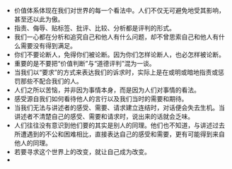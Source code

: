 - 价值体系体现在我们对世界的每一个看法中。人们不仅无可避免地受其影响，甚至还以此为傲。
- 指责、侮辱、贴标签、批评、比较、分析都是评判的形式。
- 我们一心都在分析和追究自己和他人有什么问题，却不曾思索自己和他人有什么需要没有得到满足。
- 你们不要论断人，免得你们被论断。因为你们怎样论断人，也必怎样被论断。
- 重要的是不要把“价值判断”与“道德评判”混为一谈。
- 当我们以“要求”的方式来表达我们的诉求时，实际上是在或明或暗地指责或惩罚那些不配合我们的人。
- 人们之所以苦恼，并非因为事情本身，而是因为人们对事情的看法。
- 感受源自我们如何看待他人的言行以及我们当时的需要和期待。
- 当我们无法与讲述者的感受、需要、请求建立连结时，对话便会失去生机。当讲述者不清楚自己的感受、需要和请求时，说出来的话就会乏味。
- 人们往往没有意识到他们要的其实是别人的同理。他们也不知道，与讲述过去所遭遇到的不公和困难相比，直接表达自己的感受和需要，更有可能得到来自他人的同理。
- 若要寻求这个世界上的改变，就让自己成为改变。
- 